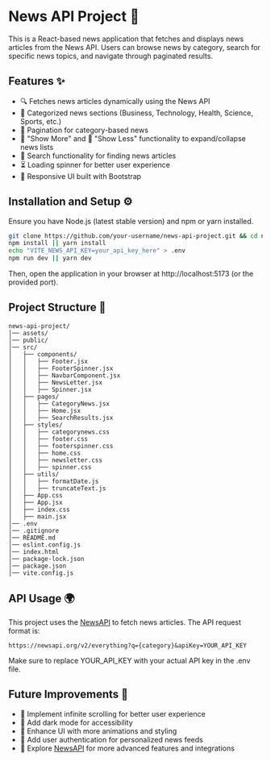 # News API Project 📰  

This is a React-based news application that fetches and displays news articles from the News API. Users can browse news by category, search for specific news topics, and navigate through paginated results.  

## Features ✨  
- 🔍 Fetches news articles dynamically using the News API  
- 🏢 Categorized news sections (Business, Technology, Health, Science, Sports, etc.)  
- 📑 Pagination for category-based news  
- 🔽 "Show More" and 🔼 "Show Less" functionality to expand/collapse news lists  
- 🔎 Search functionality for finding news articles  
- ⏳ Loading spinner for better user experience  
- 📱 Responsive UI built with Bootstrap  

## Installation and Setup ⚙️  

Ensure you have Node.js (latest stable version) and npm or yarn installed.  

```sh
git clone https://github.com/your-username/news-api-project.git && cd news-api-project
npm install || yarn install
echo "VITE_NEWS_API_KEY=your_api_key_here" > .env
npm run dev || yarn dev
```
Then, open the application in your browser at http://localhost:5173 (or the provided port).

## Project Structure 📂

```plaintext
news-api-project/
│── assets/  
│── public/  
│── src/  
│   ├── components/  
│   │   ├── Footer.jsx  
│   │   ├── FooterSpinner.jsx  
│   │   ├── NavbarComponent.jsx  
│   │   ├── NewsLetter.jsx  
│   │   ├── Spinner.jsx  
│   ├── pages/  
│   │   ├── CategoryNews.jsx  
│   │   ├── Home.jsx  
│   │   ├── SearchResults.jsx  
│   ├── styles/  
│   │   ├── categorynews.css  
│   │   ├── footer.css  
│   │   ├── footerspinner.css  
│   │   ├── home.css  
│   │   ├── newsletter.css  
│   │   ├── spinner.css  
│   ├── utils/  
│   │   ├── formatDate.js  
│   │   ├── truncateText.js  
│   ├── App.css  
│   ├── App.jsx  
│   ├── index.css  
│   ├── main.jsx  
│── .env  
│── .gitignore  
│── README.md  
│── eslint.config.js  
│── index.html  
│── package-lock.json  
│── package.json  
│── vite.config.js
```

## API Usage 🌍
This project uses the [NewsAPI](https://newsapi.org/) to fetch news articles. The API request format is:

```
https://newsapi.org/v2/everything?q={category}&apiKey=YOUR_API_KEY
```
Make sure to replace YOUR_API_KEY with your actual API key in the .env file.

## Future Improvements 🔮  

- 🔄 Implement infinite scrolling for better user experience  
- 🌙 Add dark mode for accessibility  
- 🎨 Enhance UI with more animations and styling  
- 🔐 Add user authentication for personalized news feeds  
- 📰 Explore [NewsAPI](https://newsapi.org/) for more advanced features and integrations  


